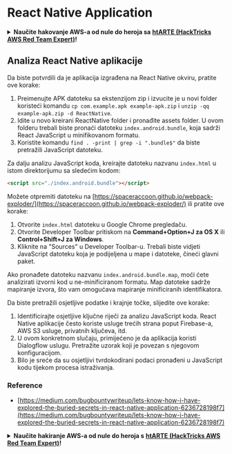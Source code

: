# React Native Application

<details>

<summary><strong>Naučite hakovanje AWS-a od nule do heroja sa</strong> <a href="https://training.hacktricks.xyz/courses/arte"><strong>htARTE (HackTricks AWS Red Team Expert)</strong></a><strong>!</strong></summary>

Drugi načini podrške HackTricks-u:

* Ako želite da vidite **vašu kompaniju reklamiranu na HackTricks-u** ili **preuzmete HackTricks u PDF formatu** proverite [**SUBSCRIPTION PLANS**](https://github.com/sponsors/carlospolop)!
* Nabavite [**zvanični PEASS & HackTricks swag**](https://peass.creator-spring.com)
* Otkrijte [**The PEASS Family**](https://opensea.io/collection/the-peass-family), našu kolekciju ekskluzivnih [**NFT-ova**](https://opensea.io/collection/the-peass-family)
* **Pridružite se** 💬 [**Discord grupi**](https://discord.gg/hRep4RUj7f) ili [**telegram grupi**](https://t.me/peass) ili nas **pratite** na **Twitter-u** 🐦 [**@carlospolopm**](https://twitter.com/hacktricks\_live)**.**
* **Podelite svoje hakovanje trikove slanjem PR-ova na** [**HackTricks**](https://github.com/carlospolop/hacktricks) i [**HackTricks Cloud**](https://github.com/carlospolop/hacktricks-cloud) github repozitorijume.

</details>

## Analiza React Native aplikacije

Da biste potvrdili da je aplikacija izgrađena na React Native okviru, pratite ove korake:

1. Preimenujte APK datoteku sa ekstenzijom zip i izvucite je u novi folder koristeći komandu `cp com.example.apk example-apk.zip` i `unzip -qq example-apk.zip -d ReactNative`.
2. Idite u novo kreirani ReactNative folder i pronađite assets folder. U ovom folderu trebali biste pronaći datoteku `index.android.bundle`, koja sadrži React JavaScript u minifikovanom formatu.
3. Koristite komandu `find . -print | grep -i ".bundle$"` da biste pretražili JavaScript datoteku.

Za dalju analizu JavaScript koda, kreirajte datoteku nazvanu `index.html` u istom direktorijumu sa sledećim kodom:

```html
<script src="./index.android.bundle"></script>
```

Možete otpremiti datoteku na [https://spaceraccoon.github.io/webpack-exploder/](https://spaceraccoon.github.io/webpack-exploder/) ili pratite ove korake:

1. Otvorite `index.html` datoteku u Google Chrome pregledaču.
2. Otvorite Developer Toolbar pritiskom na **Command+Option+J za OS X** ili **Control+Shift+J za Windows**.
3. Kliknite na "Sources" u Developer Toolbar-u. Trebali biste vidjeti JavaScript datoteku koja je podijeljena u mape i datoteke, čineći glavni paket.

Ako pronađete datoteku nazvanu `index.android.bundle.map`, moći ćete analizirati izvorni kod u ne-minificiranom formatu. Map datoteke sadrže mapiranje izvora, što vam omogućava mapiranje minificiranih identifikatora.

Da biste pretražili osjetljive podatke i krajnje točke, slijedite ove korake:

1. Identificirajte osjetljive ključne riječi za analizu JavaScript koda. React Native aplikacije često koriste usluge trećih strana poput Firebase-a, AWS S3 usluge, privatnih ključeva, itd.
2. U ovom konkretnom slučaju, primijećeno je da aplikacija koristi Dialogflow uslugu. Pretražite uzorak koji je povezan s njegovom konfiguracijom.
3. Bilo je sreće da su osjetljivi tvrdokodirani podaci pronađeni u JavaScript kodu tijekom procesa istraživanja.

### Reference

* [https://medium.com/bugbountywriteup/lets-know-how-i-have-explored-the-buried-secrets-in-react-native-application-6236728198f7](https://medium.com/bugbountywriteup/lets-know-how-i-have-explored-the-buried-secrets-in-react-native-application-6236728198f7)

<details>

<summary><strong>Naučite hakiranje AWS-a od nule do heroja s</strong> <a href="https://training.hacktricks.xyz/courses/arte"><strong>htARTE (HackTricks AWS Red Team Expert)</strong></a><strong>!</strong></summary>

Drugi načini podrške HackTricks-u:

* Ako želite vidjeti **oglašavanje vaše tvrtke u HackTricks-u** ili **preuzeti HackTricks u PDF formatu**, provjerite [**SUBSCRIPTION PLANS**](https://github.com/sponsors/carlospolop)!
* Nabavite [**službenu PEASS & HackTricks opremu**](https://peass.creator-spring.com)
* Otkrijte [**The PEASS Family**](https://opensea.io/collection/the-peass-family), našu kolekciju ekskluzivnih [**NFT-ova**](https://opensea.io/collection/the-peass-family)
* **Pridružite se** 💬 [**Discord grupi**](https://discord.gg/hRep4RUj7f) ili [**telegram grupi**](https://t.me/peass) ili nas **pratite** na **Twitteru** 🐦 [**@carlospolopm**](https://twitter.com/hacktricks\_live)**.**
* **Podijelite svoje hakirajuće trikove slanjem PR-ova na** [**HackTricks**](https://github.com/carlospolop/hacktricks) i [**HackTricks Cloud**](https://github.com/carlospolop/hacktricks-cloud) github repozitorije.

</details>
